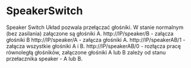 # SpeakerSwitch
Speaker Switch
Układ pozwala przełączać głośniki.
W stanie normalnym (bez zasilania) załączone są głośniki A.
http://IP/speaker/B - załącza głośniki B
http://IP/speaker/A - załącza głośniki A.
http://IP/speakerAB/1 - załącza wszystkie głośniki A i B.
http://IP/speakerAB/0 - rozłącza pracę równoległą głośników, załączone głośniki A lub B 
                        zależy od stanu przełacznika speaker - A lub B.
                        
